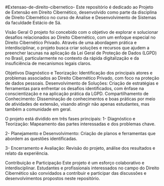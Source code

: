 #Extensao-de-direito-cibernetico-
Este repositório é dedicado ao Projeto de Extensão em Direito Cibernético, desenvolvido como parte da disciplina de Direito Cibernético no curso de Analise e Desenvolvimento de Sistemas da faculdade Estácio de Sá.

Visão Geral
O projeto foi concebido com o objetivo de explorar e solucionar desafios relacionados ao Direito Cibernético, com um enfoque especial no Direito Cibernético Privado. Através de uma abordagem prática e interdisciplinar, o projeto busca criar soluções e recursos que ajudem a preencher lacunas na aplicação da Lei Geral de Proteção de Dados (LGPD) no Brasil, particularmente no contexto da rápida digitalização e da insuficiência de mecanismos legais claros.

Objetivos
Diagnóstico e Teorização: Identificação dos principais atores e problemas associados ao Direito Cibernético Privado, com foco na proteção de dados pessoais.
Desenvolvimento de Soluções: Criação de estratégias e ferramentas para enfrentar os desafios identificados, com ênfase na conscientização e na aplicação prática da LGPD.
Compartilhamento de Conhecimento: Disseminação de conhecimentos e boas práticas por meio de atividades de extensão, visando atingir não apenas estudantes, mas também a comunidade em geral.


O projeto está dividido em três fases principais:
1- Diagnóstico e Teorização: Mapeamento das partes interessadas e dos problemas chave.

2- Planejamento e Desenvolvimento: Criação de planos e ferramentas que abordem as questões identificadas.

3- Encerramento e Avaliação: Revisão do projeto, análise dos resultados e relato da experiência.

Contribuição e Participação
Este projeto é um esforço colaborativo e interdisciplinar. Estudantes e profissionais interessados no campo do Direito Cibernético são convidados a contribuir e participar das discussões e desenvolvimentos propostos neste repositório.

